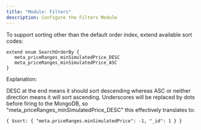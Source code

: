 ```yaml
---
title: "Module: Filters"
description: Configure the Filters Module
---
```


To support sorting other than the default order index, extend available sort codes:

```
extend enum SearchOrderBy {
   meta_priceRanges_minSimulatedPrice_DESC
   meta_priceRanges_minSimulatedPrice_ASC
}
```

Explanation:

DESC at the end means it should sort descending whereas ASC or neither direction means it will sort ascending. Underscores will be replaced by dots before firing to the MongoDB, so "meta_priceRanges_minSimulatedPrice_DESC" this effectively translates to:

```
{ $sort: { "meta.priceRanges.minSimulatedPrice": -1, "_id": 1 } }
```

